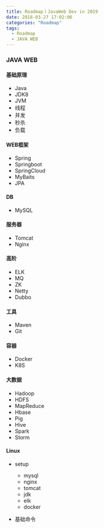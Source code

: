 ```yaml
---
title: Roadmap丨JavaWeb Dev in 2019
date: 2018-03-27 17:02:06
categories: "Roadmap"
tags: 
  - Roadmap
  - JAVA WEB
---
```


### JAVA WEB

#### 基础原理
- Java
- JDK8
- JVM
- 线程
- 并发
- 秒杀
- 负载

#### WEB框架
- Spring
- Springboot
- SpringCloud
- MyBaits
- JPA

#### DB
- MySQL

#### 服务器
- Tomcat
- Nginx

#### 高阶
- ELK
- MQ
- ZK
- Netty
- Dubbo


#### 工具
- Maven
- Git

#### 容器
- Docker
- K8S

#### 大数据
- Hadoop
- HDFS
- MapReduce
- Hbase
- Pig
- Hive
- Spark
- Storm


#### Linux
- setup
    - mysql
    - nginx
    - tomcat
    - jdk
    - elk
    - docker

- 基础命令




